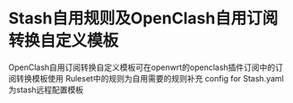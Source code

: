 # Stash自用规则及OpenClash自用订阅转换自定义模板
OpenClash自用订阅转换自定义模板可在openwrt的openclash插件订阅中的订阅转换模板使用
Ruleset中的规则为自用需要的规则补充
config for Stash.yaml为stash远程配置模板
